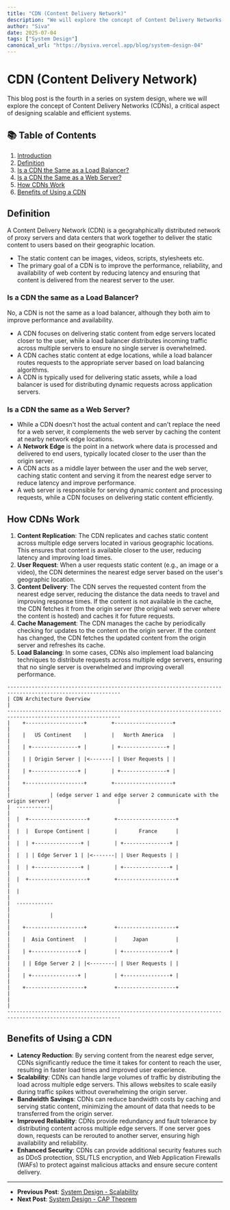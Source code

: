 ```yaml
---
title: "CDN (Content Delivery Network)"
description: "We will explore the concept of Content Delivery Networks (CDNs)"
author: "Siva"
date: 2025-07-04
tags: ["System Design"]
canonical_url: "https://bysiva.vercel.app/blog/system-design-04"
---
```


# CDN (Content Delivery Network)
This blog post is the fourth in a series on system design, where we will explore the concept of Content Delivery Networks (CDNs), a critical aspect of designing scalable and efficient systems.

## 📚 Table of Contents

1. [Introduction](#cdn-content-delivery-network)  
2. [Definition](#definition)  
3. [Is a CDN the Same as a Load Balancer?](#is-a-cdn-the-same-as-a-load-balancer)  
4. [Is a CDN the Same as a Web Server?](#is-a-cdn-the-same-as-a-web-server)  
5. [How CDNs Work](#how-cdns-work)  
6. [Benefits of Using a CDN](#benefits-of-using-a-cdn)

## Definition
A Content Delivery Network (CDN) is a geograhphically distributed network of proxy servers and data centers that work together to deliver the static content to users based on their geographic location.
- The static content can be images, videos, scripts, stylesheets etc.
- The primary goal of a CDN is to improve the performance, reliability, and availability of web content by reducing latency and ensuring that content is delivered from the nearest server to the user.

### Is a CDN the same as a Load Balancer?
No, a CDN is not the same as a load balancer, although they both aim to improve performance and availability.
- A CDN focuses on delivering static content from edge servers located closer to the user, while a load balancer distributes incoming traffic across multiple servers to ensure no single server is overwhelmed.
- A CDN caches static content at edge locations, while a load balancer routes requests to the appropriate server based on load balancing algorithms.
- A CDN is typically used for delivering static assets, while a load balancer is used for distributing dynamic requests across application servers.

### Is a CDN the same as a Web Server?
- While a CDN doesn't host the actual content and can't replace the need for a web server, it complements the web server by caching the content at nearby network edge locations.
- A **Network Edge** is the point in a network where data is processed and delivered to end users, typically located closer to the user than the origin server.
- A CDN acts as a middle layer between the user and the web server, caching static content and serving it from the nearest edge server to reduce latency and improve performance.
- A web server is responsible for serving dynamic content and processing requests, while a CDN focuses on delivering static content efficiently.

## How CDNs Work
1. **Content Replication**: The CDN replicates and caches static content across multiple edge servers located in various geographic locations. This ensures that content is available closer to the user, reducing latency and improving load times.
2. **User Request**: When a user requests static content (e.g., an image or a video), the CDN determines the nearest edge server based on the user's geographic location.
3. **Content Delivery**: The CDN serves the requested content from the nearest edge server, reducing the distance the data needs to travel and improving response times. If the content is not available in the cache, the CDN fetches it from the origin server (the original web server where the content is hosted) and caches it for future requests.
4. **Cache Management**: The CDN manages the cache by periodically checking for updates to the content on the origin server. If the content has changed, the CDN fetches the updated content from the origin server and refreshes its cache.
5. **Load Balancing**: In some cases, CDNs also implement load balancing techniques to distribute requests across multiple edge servers, ensuring that no single server is overwhelmed and improving overall performance.
```text
-----------------------------------------------------------------------------------------------------------
| CDN Architecture Overview                                                                               |
-----------------------------------------------------------------------------------------------------------
|    +-------------------+        +-------------------+                                                   |  
|    |   US Continent    |        |   North America   |                                                   |  
|    | +---------------+ |        | +---------------+ |                                                   |
|    | | Origin Server | |<-------| | User Requests | |                                                   |
|    | +---------------+ |        | +---------------+ |                                                   |  
|    +-------------------+        +-------------------+                                                   |          
|             | (edge server 1 and edge server 2 communicate with the origin server)                      |
|  -----------|                                                                                           |
|  |  +-------------------+        +-------------------+                                                  |    
|  |  |  Europe Continent |        |       France      |                                                  |
|  |  | +---------------+ |        | +---------------+ |                                                  |    
|  |  | | Edge Server 1 | |<-------| | User Requests | |                                                  | 
|  |  | +---------------+ |        | +---------------+ |                                                  | 
|  |  +-------------------+        +-------------------+                                                  |
|  |                                                                                                      | 
|  ------------                                                                                           | 
|             |                                                                                           |
|    +-------------------+         +-------------------+                                                  |       
|    |  Asia Continent   |         |     Japan         |                                                  |                   
|    | +---------------+ |         | +---------------+ |                                                  |   
|    | | Edge Server 2 | |<--------| | User Requests | |                                                  |
|    | +---------------+ |         | +---------------+ |                                                  |
|    +-------------------+         +-------------------+                                                  |
|                                                                                                         |   
-----------------------------------------------------------------------------------------------------------
```

## Benefits of Using a CDN
- **Latency Reduction**: By serving content from the nearest edge server, CDNs significantly reduce the time it takes for content to reach the user, resulting in faster load times and improved user experience.
- **Scalability**: CDNs can handle large volumes of traffic by distributing the load across multiple edge servers. This allows websites to scale easily during traffic spikes without overwhelming the origin server.
- **Bandwidth Savings**: CDNs can reduce bandwidth costs by caching and serving static content, minimizing the amount of data that needs to be transferred from the origin server.
- **Improved Reliability**: CDNs provide redundancy and fault tolerance by distributing content across multiple edge servers. If one server goes down, requests can be rerouted to another server, ensuring high availability and reliability.
- **Enhanced Security**: CDNs can provide additional security features such as DDoS protection, SSL/TLS encryption, and Web Application Firewalls (WAFs) to protect against malicious attacks and ensure secure content delivery.

---
- **Previous Post**: [System Design - Scalability](/blog/scalability)
- **Next Post**: [System Design - CAP Theorem](/blog/cap-theorem)
